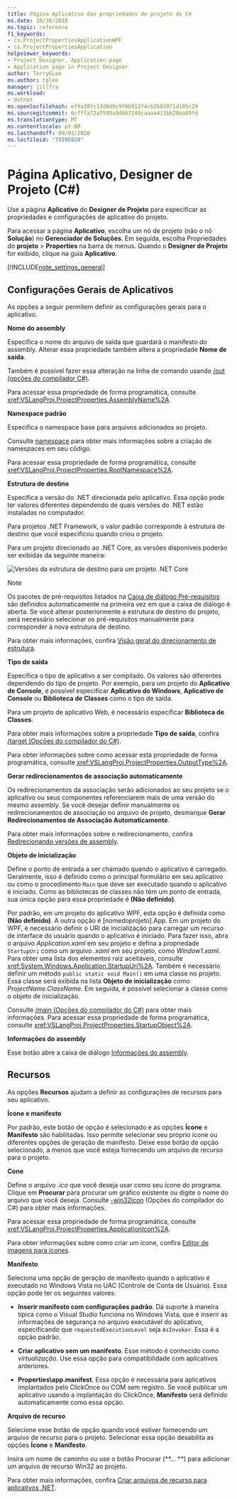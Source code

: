 ```yaml
---
title: Página Aplicativo das propriedades de projeto do C#
ms.date: 10/30/2018
ms.topic: reference
f1_keywords:
- cs.ProjectPropertiesApplicationWPF
- cs.ProjectPropertiesApplication
helpviewer_keywords:
- Project Designer, Application page
- Application page in Project Designer
author: TerryGLee
ms.author: tglee
manager: jillfra
ms.workload:
- dotnet
ms.openlocfilehash: ef9a38fc13d0d9c9f6b912f4cb2b83971d105c29
ms.sourcegitcommit: 6cfffa72af599a9d667249caaaa411bb28ea69fd
ms.translationtype: MT
ms.contentlocale: pt-BR
ms.lasthandoff: 09/02/2020
ms.locfileid: "75595820"
---
```

# <a name="application-page-project-designer-c"></a>Página Aplicativo, Designer de Projeto (C#)

Use a página **Aplicativo** do **Designer de Projeto** para especificar as propriedades e configurações de aplicativo do projeto.

Para acessar a página **Aplicativo**, escolha um nó de projeto (não o nó **Solução**) no **Gerenciador de Soluções**. Em seguida, escolha Propriedades do **projeto**  >  **Properties** na barra de menus. Quando o **Designer de Projeto** for exibido, clique na guia **Aplicativo**.

[!INCLUDE[note_settings_general](../../data-tools/includes/note_settings_general_md.md)]

## <a name="general-application-settings"></a>Configurações Gerais de Aplicativos

As opções a seguir permitem definir as configurações gerais para o aplicativo.

**Nome do assembly**

Especifica o nome do arquivo de saída que guardará o manifesto do assembly. Alterar essa propriedade também altera a propriedade **Nome de saída**.

Também é possível fazer essa alteração na linha de comando usando [/out (opções do compilador C#)](/dotnet/csharp/language-reference/compiler-options/out-compiler-option).

Para acessar essa propriedade de forma programática, consulte <xref:VSLangProj.ProjectProperties.AssemblyName%2A>.

**Namespace padrão**

Especifica o namespace base para arquivos adicionados ao projeto.

Consulte [namespace](/dotnet/csharp/language-reference/keywords/namespace) para obter mais informações sobre a criação de namespaces em seu código.

Para acessar essa propriedade de forma programática, consulte <xref:VSLangProj.ProjectProperties.RootNamespace%2A>.

**Estrutura de destino**

Especifica a versão do .NET direcionada pelo aplicativo. Essa opção pode ter valores diferentes dependendo de quais versões do .NET estão instaladas no computador.

Para projetos .NET Framework, o valor padrão corresponde à estrutura de destino que você especificou quando criou o projeto.

Para um projeto direcionado ao .NET Core, as versões disponíveis poderão ser exibidas da seguinte maneira:

![Versões da estrutura de destino para um projeto .NET Core](../media/application-target-framework.png)

> [!NOTE]
> Os pacotes de pré-requisitos listados na [Caixa de diálogo Pré-requisitos](../../ide/reference/prerequisites-dialog-box.md) são definidos automaticamente na primeira vez em que a caixa de diálogo é aberta. Se você alterar posteriormente a estrutura de destino do projeto, será necessário selecionar os pré-requisitos manualmente para corresponder à nova estrutura de destino.

Para obter mais informações, confira [Visão geral do direcionamento de estrutura](../../ide/visual-studio-multi-targeting-overview.md).

**Tipo de saída**

Especifica o tipo de aplicativo a ser compilado. Os valores são diferentes dependendo do tipo de projeto. Por exemplo, para um projeto do **Aplicativo de Console**, é possível especificar **Aplicativo do Windows**, **Aplicativo de Console** ou **Biblioteca de Classes** como o tipo de saída.

Para um projeto de aplicativo Web, é necessário especificar **Biblioteca de Classes**.

Para obter mais informações sobre a propriedade **Tipo de saída**, confira [/target (Opções do compilador do C#)](/dotnet/csharp/language-reference/compiler-options/target-compiler-option).

Para obter informações sobre como acessar esta propriedade de forma programática, consulte <xref:VSLangProj.ProjectProperties.OutputType%2A>.

**Gerar redirecionamentos de associação automaticamente**

Os redirecionamentos da associação serão adicionados ao seu projeto se o aplicativo ou seus componentes referenciarem mais de uma versão do mesmo assembly. Se você desejar definir manualmente os redirecionamentos de associação no arquivo de projeto, desmarque **Gerar Redirecionamentos de Associação Automaticamente**.

Para obter mais informações sobre o redirecionamento, confira [Redirecionando versões de assembly](/dotnet/framework/configure-apps/redirect-assembly-versions).

**Objeto de inicialização**

Define o ponto de entrada a ser chamado quando o aplicativo é carregado. Geralmente, isso é definido como o principal formulário em seu aplicativo ou como o procedimento `Main` que deve ser executado quando o aplicativo é iniciado. Como as bibliotecas de classes não têm um ponto de entrada, sua única opção para essa propriedade é **(Não definido)**.

Por padrão, em um projeto do aplicativo WPF, esta opção é definida como **(Não definido)**. A outra opção é \[nomedoprojeto].App. Em um projeto do WPF, é necessário definir o URI de inicialização para carregar um recurso de interface do usuário quando o aplicativo é iniciado. Para fazer isso, abra o arquivo *Application.xaml* em seu projeto e defina a propriedade `StartupUri` como um arquivo *.xaml* em seu projeto, como *Window1.xaml*. Para obter uma lista dos elementos raiz aceitáveis, consulte <xref:System.Windows.Application.StartupUri%2A>. Também é necessário definir um método `public static void Main()` em uma classe no projeto. Essa classe será exibida na lista **Objeto de inicialização** como *ProjectName.ClassName*. Em seguida, é possível selecionar a classe como o objeto de inicialização.

Consulte [/main (Opções do compilador do C#)](/dotnet/csharp/language-reference/compiler-options/main-compiler-option) para obter mais informações. Para acessar essa propriedade de forma programática, consulte <xref:VSLangProj.ProjectProperties.StartupObject%2A>.

**Informações do assembly**

Esse botão abre a caixa de diálogo [Informações do assembly](../../ide/reference/assembly-information-dialog-box.md).

## <a name="resources"></a>Recursos

As opções **Recursos** ajudam a definir as configurações de recursos para seu aplicativo.

**Ícone e manifesto**

Por padrão, este botão de opção é selecionado e as opções **Ícone** e **Manifesto** são habilitadas. Isso permite selecionar seu próprio ícone ou diferentes opções de geração de manifesto. Deixe esse botão de opção selecionado, a menos que você esteja fornecendo um arquivo de recurso para o projeto.

**Cone**

Define o arquivo *.ico* que você deseja usar como seu ícone do programa. Clique em **Procurar** para procurar um gráfico existente ou digite o nome do arquivo que você deseja. Consulte [-win32icon](/dotnet/csharp/language-reference/compiler-options/win32icon-compiler-option) (Opções do compilador do C#) para obter mais informações.

Para acessar essa propriedade de forma programática, consulte <xref:VSLangProj.ProjectProperties.ApplicationIcon%2A>.

Para obter informações sobre como criar um ícone, confira [Editor de imagens para ícones](/cpp/windows/image-editor-for-icons).

**Manifesto**

Seleciona uma opção de geração de manifesto quando o aplicativo é executado no Windows Vista no UAC (Controle de Conta de Usuário). Essa opção pode ter os seguintes valores:

- **Inserir manifesto com configurações padrão**. Dá suporte à maneira típica como o Visual Studio funciona no Windows Vista, que é inserir as informações de segurança no arquivo executável do aplicativo, especificando que `requestedExecutionLevel` seja `AsInvoker`. Essa é a opção padrão.

- **Criar aplicativo sem um manifesto**. Esse método é conhecido como *virtualização*. Use essa opção para compatibilidade com aplicativos anteriores.

- **Properties\app.manifest**. Essa opção é necessária para aplicativos implantados pelo ClickOnce ou COM sem registro. Se você publicar um aplicativo usando a implantação do ClickOnce, **Manifesto** será definido automaticamente como essa opção.

**Arquivo de recurso**

Selecione esse botão de opção quando você estiver fornecendo um arquivo de recurso para o projeto. Selecionar essa opção desabilita as opções **Ícone** e **Manifesto**.

Insira um nome de caminho ou use o botão Procurar (**... **) para adicionar um arquivo de recurso Win32 ao projeto.

Para obter mais informações, confira [Criar arquivos de recurso para aplicativos .NET](/dotnet/framework/resources/creating-resource-files-for-desktop-apps).

